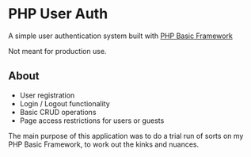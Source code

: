 # PHP User Auth
A simple user authentication system built with [PHP Basic Framework](https://github.com/connorabbas/basic-framework)

Not meant for production use.

## About
- User registration 
- Login / Logout functionality
- Basic CRUD operations
- Page access restrictions for users or guests

The main purpose of this application was to do a trial run of sorts on my PHP Basic Framework, to work out the kinks and nuances.
